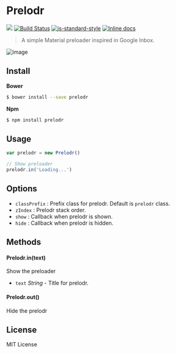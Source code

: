 # Prelodr
[![](https://img.shields.io/npm/v/prelodr.svg?style=flat-square)](https://www.npmjs.com/package/prelodr) [![Build Status](http://img.shields.io/travis/quintana-dev/prelodr.svg?style=flat-square)](https://travis-ci.org/quintana-dev/prelodr) [![js-standard-style](https://img.shields.io/badge/code%20style-standard-brightgreen.svg?style=flat-square)](https://github.com/feross/standard) [![Inline docs](http://inch-ci.org/github/quintana-dev/prelodr.svg?branch=master&style=flat-square)](http://inch-ci.org/github/quintana-dev/prelodr)

> A simple Material preloader inspired in Google Inbox.

![image](https://cloud.githubusercontent.com/assets/1700322/7597187/61eb5620-f8b7-11e4-9e91-621a163f7574.png)

## Install

**Bower**

```sh
$ bower install --save prelodr
```

**Npm**

```sh
$ npm install prelodr
```

## Usage

```js
var prelodr = new Prelodr()

// Show preloader
prelodr.in('Loading...')
```

## Options

  * `classPrefix` : Prefix class for prelodr. Default is `prelodr` class.
  * `zIndex` : Prelodr stack order.
  * `show` : Callback when prelodr is shown.
  * `hide` : Callback when prelodr is hidden.

## Methods

#### Prelodr.in(text)
Show the preloader

* `text` *String* - Title for prelodr.


#### Prelodr.out()
Hide the prelodr

## License
MIT License 
